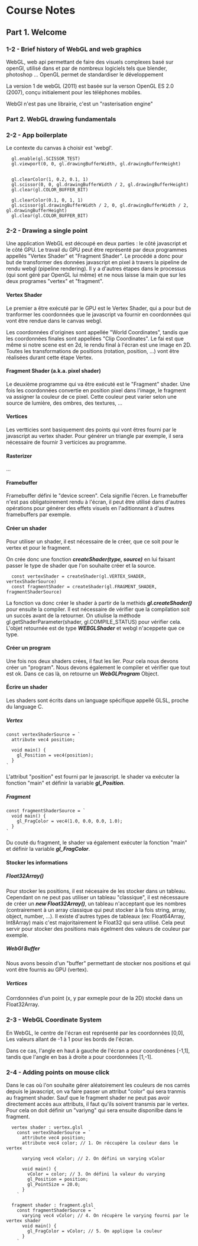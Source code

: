 # Course Notes

## Part 1. Welcome

### 1-2 - Brief history of WebGL and web graphics

WebGL, web api permettant de faire des visuels complexes basé sur openGl, utilisé dans et par de nombreux logiciels tels que blender, photoshop ...
OpenGL permet de standardiser le développement 

La version 1 de webGL (2011) est basée sur la verson OpenGL ES 2.0 (2007), conçu initialement pour les téléphones mobiles.

WebGl n'est pas une librairie, c'est un "rasterisation engine"

### Part 2. WebGL drawing fundamentals

### 2-2 - App boilerplate

Le contexte du canvas à choisir est 'webgl'.

```
  gl.enable(gl.SCISSOR_TEST)
  gl.viewport(0, 0, gl.drawingBufferWidth, gl.drawingBufferHeight)


  gl.clearColor(1, 0.2, 0.1, 1)
  gl.scissor(0, 0, gl.drawingBufferWidth / 2, gl.drawingBufferHeight)
  gl.clear(gl.COLOR_BUFFER_BIT)

  gl.clearColor(0.1, 0, 1, 1)
  gl.scissor(gl.drawingBufferWidth / 2, 0, gl.drawingBufferWidth / 2, gl.drawingBufferHeight)
  gl.clear(gl.COLOR_BUFFER_BIT)
```


### 2-2 - Drawing a single point

Une application WebGL est découpé en deux parties : le côté javascript et le côté GPU.
Le travail du GPU peut être représenté par deux programmes appellés "Vertex Shader" et "Fragment Shader". Le procédé a donc pour but de transformer des données javascript en pixel à travers la pipeline de rendu webgl (pipeline rendering). Il y a d'autres étapes dans le processus (qui sont géré par OpenGL lui même) et ne nous laisse la main que sur les deux programes "vertex" et "fragment".

#### Vertex Shader

Le premier a être exécuté par le GPU est le Vertex Shader, qui a pour but de tranformer les coordonnées que le javascript va fournir en coordonnées qui vont être rendue dans le canvas webgl. 

Les coordonnées d'origines sont appellée "World Coordinates", tandis que les coordonnées finales sont appellées "Clip Coordinates". Le fai est que même si notre scene est en 2d, le rendu final à l'écran est une image en 2D.
Toutes les transformations de positions (rotation, position, ...) vont être réalisées durant cette étape Vertex.

#### Fragment Shader (a.k.a. pixel shader)
Le deuxième programme qui va être exécuté est le "Fragment" shader. Une fois les coordonnées convertie en position pixel dans l'image, le fragment va assigner la couleur de ce pixel. Cette couleur peut varier selon une source de lumière, des ombres, des textures, ...

#### Vertices

Les vertticies sont basiquement des points qui vont êtres fourni par le javascript au vertex shader. Pour générer un triangle par exemple, il sera nécessaire de fournir 3 verticices au programme.

#### Rasterizer
...


#### Framebuffer
Framebuffer défini le "device screen". Cela signifie l'écren. Le framebuffer n'est pas obligatoirement rendu à l'écran, il peut être utilisé dans d'autres opérations pour générer des effets visuels en l'aditionnant à d'autres framebuffers par exemple.


#### Créer un shader

Pour utiliser un shader, il est nécessaire de le créer, que ce soit pour le vertex et pour le fragment.

On crée donc une fonction ***createShader(type, source)*** en lui faisant passer le type de shader que l'on souhaite créer et la source.

```
  const vertexShader = createShader(gl.VERTEX_SHADER, vertexShaderSource)
  const fragmentShader = createShader(gl.FRAGMENT_SHADER, fragmentShaderSource)
```

La fonction va donc créer le shader à partir de la methids ***gl.createShader()*** pour ensuite la compiler. Il est nécessaire de vérifier que la compilation soit un succès avant de la retourner. On utiulise la méthode gl.getShaderParameter(shader, gl.COMPILE_STATUS) pour vérifier cela. L'objet retournée est de type ***WEBGLShader*** et webgl n'aceppete que ce type.


#### Créer un program

Une fois nos deux shaders crées, il faut les lier. Pour cela nous devons créer un "program".
Nous devons également le compiler et vérifier que tout est ok. Dans ce cas là, on retourne un ***WebGLProgram*** Object.


#### Écrire un shader

Les shaders sont écrits dans un language spécifique appellé GLSL, proche du language C.

##### Vertex 

```
const vertexShaderSource = `
  attribute vec4 position;
  
  void main() {
    gl_Position = vec4(position);
  }
`
```

L'attribut "position" est fourni par le javascript. le shader va exécuter la fonction "main" et définir la variable ***gl_Position***.

##### Fragment 

```
const fragmentShaderSource = `
  void main() {
    gl_FragColor = vec4(1.0, 0.0, 0.0, 1.0);
  }
`
```

Du couté du fragment, le shader va également exécuter la fonction "main" et définir la variable ***gl_FragColor***.


#### Stocker les informations

##### Float32Array()

Pour stocker les positions, il est nécesaire de les stocker dans un tableau. Cependant on ne peut pas utiliser un tableau "classique", il est nécessaure de créer un ***new Float32Array()***, un tableau n'acceptant que les nombres (contrairement à un array classique qui peut stocker à la fois string, array, object, number, ...).
Il existe d'autres types de tableaux (ex: Float64Array, Int8Array) mais c'est majoritairement le Float32 qui sera utilisé. Cela peut servir pour stocker des positions mais égelment des valeurs de couleur par exemple.

##### WebGl Buffer

Nous avons besoin d'un "buffer" permettant de stocker nos positions et qui vont être fournis au GPU (vertex).

##### Vertices

Corrdonnées d'un point (x, y par exmeple pour de la 2D) stocké dans un Float32Array.


### 2-3 - WebGL Coordinate System

En WebGL, le centre de l'écran est représenté par les coordonnées [0,0], Les valeurs allant de -1 à 1 pour les bords de l'écran.

Dans ce cas, l'angle en haut à gauche de l'écran a pour coordonénes [-1,1], tandis que l'angle en bas à droite a pour coordonnées [1,-1].


### 2-4 - Adding points on mouse click

Dans le cas où l'on souhaite gérer aléatoirement les couleurs de nos carrés depuis le javascript, on va faire passer un attribut "color" qui sera tranmis au fragment shader. Sauf que le fragment shader ne peut pas avoir directement accès aux attributs, il faut qu'ils soivent transmis par le vertex. Pour cela on doit définir un "variyng" qui sera ensuite disponilbe dans le fragment.

```
  vertex shader : vertex.glsl
    const vertexShaderSource = `
      attribute vec4 position;
      attribute vec4 color; // 1. On réccupère la couleur dans le vertex

      varying vec4 vColor; // 2. On défini un varying vColor

      void main() {
        vColor = color; // 3. On défini la valeur du varying
        gl_Position = position;
        gl_PointSize = 20.0;
      }
    `
  
  fragment shader : fragment.glsl
    const fragmentShaderSource = `
      varying vec4 vColor; // 4. On récupère le varying fourni par le vertex shader
      void main() {
        gl_FragColor = vColor; // 5. On applique la couleur
      }
    `
```